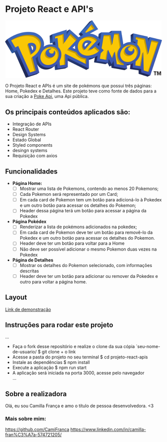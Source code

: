 # **Projeto React e API's**

![Pokemon](./poke-site/src/imagens/NomePokemon.svg)

O Projeto React e APIs é um site de pokémons que possui três páginas: Home, Pokedex e Detalhes. 
Este projeto teve como fonte de dados para a sua criação a [Poke Api](https://pokeapi.co/ "Poke Api"), uma Api pública.

## Os principais conteúdos aplicados são:

- Integração de APIs
- React Router
- Design Systems
- Estado Global
- Styled components
- desingn systems
- Requisição com axios

## Funcionalidades

- **Página Home:**
	- [ ]  Mostrar uma lista de Pokemons, contendo ao menos 20 Pokemons;
	- [ ] Cada Pokemon será representado por um Card;
	- [ ] Em cada card de Pokemon tem um botão para adicioná-lo à Pokedex e um outro botão para acessar os detalhes do Pokemon;
	- [ ] Header dessa página terá um botão para acessar a página da Pokedex
- **Página Pokédex**
	- [ ] Renderizar a lista de pokémons adicionados na pokedex;
	- [ ] Em cada card de Pokemon deve ter um botão para removê-lo da Pokedex e um outro botão para acessar os detalhes do Pokemon.
	- [ ] Header deve ter um botão para voltar para a Home
	- [ ] Não deve ser possível adicionar o mesmo Pokemon duas vezes na Pokedex
- **Página de Detalhes**
	- [ ] Mostrar os detalhes do Pokemon selecionado, com informações descritas
	- [ ] Header deve ter um botão para adicionar ou remover da Pokedex e outro para voltar a página home.

## Layout
[Link de demonstração](https://projeto-api-camilla-franca.surge.sh/)
## Instruções para rodar este projeto
...
- Faça o fork desse repositório e realize o clone da sua cópia `seu-nome-de-usuario/
$ git clone + o link
- Acesse a pasta do projeto no seu terminal
$ cd projeto-react-apis
- Instale as dependências
$ npm install
- Execute a aplicação
$ npm run start
- A aplicação será iniciada na porta 3000, acesse pelo navegador			
...
## Sobre a realizadora

Olá, eu sou Camilla França e amo o título de pessoa desenvolvedora. <3

### Mais sobre mim:

https://github.com/CamiFranca
https://www.linkedin.com/in/camilla-fran%C3%A7a-574721205/
